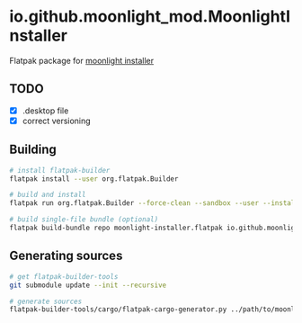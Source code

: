 # io.github.moonlight_mod.MoonlightInstaller

Flatpak package for [moonlight installer](https://github.com/moonlight-mod/moonlight-installer)

## TODO

- [x] .desktop file
- [x] correct versioning

## Building

```sh
# install flatpak-builder
flatpak install --user org.flatpak.Builder

# build and install
flatpak run org.flatpak.Builder --force-clean --sandbox --user --install --install-deps-from=flathub --mirror-screenshots-url=https://dl.flathub.org/media/ --repo=repo builddir io.github.moonlight_mod.MoonlightInstaller.yml

# build single-file bundle (optional)
flatpak build-bundle repo moonlight-installer.flatpak io.github.moonlight_mod.MoonlightInstaller --runtime-repo=https://flathub.org/repo/flathub.flatpakrepo
```

## Generating sources

```sh
# get flatpak-builder-tools
git submodule update --init --recursive

# generate sources
flatpak-builder-tools/cargo/flatpak-cargo-generator.py ../path/to/moonlight-mod/Cargo.lock -o cargo-sources.json
```
